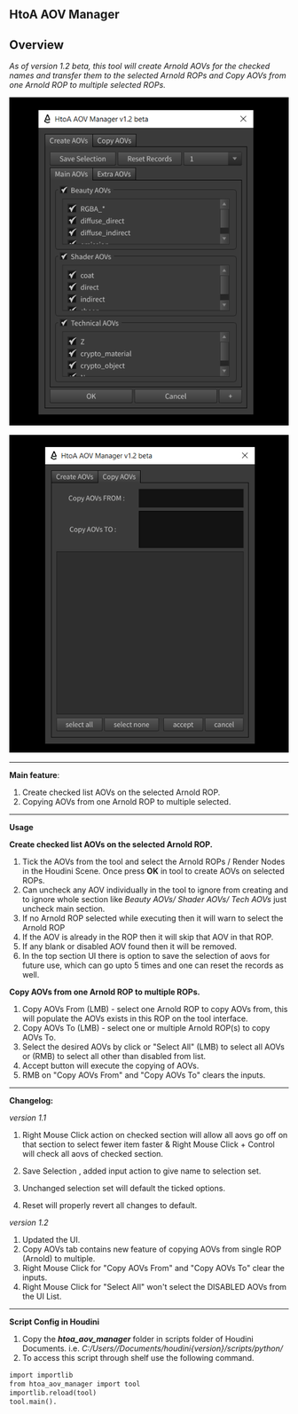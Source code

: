 **HtoA AOV Manager**
---
Overview
---
*As of version 1.2 beta, 
this tool will create Arnold AOVs for the checked names and transfer them to the selected Arnold ROPs and 
Copy AOVs from one Arnold ROP to multiple selected ROPs.*

![image description](resources/1.1_UI.PNG)

![image description](resources/1.2_Copy_AOVs.PNG)

---

**Main feature**:

1. Create checked list AOVs on the selected Arnold ROP.
2. Copying AOVs from one Arnold ROP to multiple selected.

---
**Usage**

**Create checked list AOVs on the selected Arnold ROP.**
1. Tick the AOVs from the tool and select the Arnold ROPs / Render Nodes in the Houdini Scene. Once press **OK** in tool to create AOVs on selected ROPs.
2. Can uncheck any AOV individually in the tool to ignore from creating and to ignore whole section like *Beauty AOVs/ Shader AOVs/ Tech AOVs* just uncheck main section.
3. If no Arnold ROP selected while executing then it will warn to select the Arnold ROP
4. If the AOV is already in the ROP then it will skip that AOV in that ROP.
5. If any blank or disabled AOV found then it will be removed.
6. In the top section UI there is option to save the selection of aovs for future use, which can go upto 5 times and one can reset the records as well.

**Copy AOVs from one Arnold ROP to multiple ROPs.**
1. Copy AOVs From (LMB) - select one Arnold ROP to copy AOVs from, this will populate the AOVs exists in this ROP on the tool interface.
2. Copy AOVs To (LMB) - select one or multiple Arnold ROP(s) to copy AOVs To.
3. Select the desired AOVs by click or "Select All" (LMB) to select all AOVs or (RMB) to select all other than disabled from list.
4. Accept button will execute the copying of AOVs.
5. RMB on "Copy AOVs From" and "Copy AOVs To" clears the inputs.

---

**Changelog:** 

*version 1.1*

1. Right Mouse Click action on checked section will allow all aovs  go off on that section to select fewer item faster & Right Mouse Click + Control will check all aovs of checked section.

2. Save Selection , added input action to give name to selection set. 

3. Unchanged selection set will default the ticked options. 

4. Reset will properly revert all changes to default.

*version 1.2*

1. Updated the UI.
2. Copy AOVs tab contains new feature of copying AOVs from single ROP (Arnold) to multiple.
3. Right Mouse Click for "Copy AOVs From" and "Copy AOVs To" clear the inputs.
4. Right Mouse Click for "Select All" won't select the DISABLED AOVs from the UI List.

---
**Script Config in Houdini**

1. Copy the ***htoa_aov_manager*** folder in scripts folder of Houdini Documents.
i.e. *C:/Users/<username>/Documents/houdini{version}/scripts/python/*
2. To access this script through shelf use the following command.
  ```console
  import importlib
  from htoa_aov_manager import tool
  importlib.reload(tool)
  tool.main().
  ```
